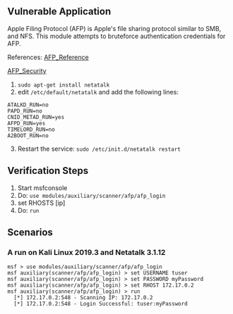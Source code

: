 ## Vulnerable Application

Apple Filing Protocol (AFP) is Apple's file sharing protocol similar to SMB, and NFS. This module attempts to bruteforce authentication credentials for AFP.

References:
[AFP_Reference](https://developer.apple.com/library/mac/documentation/Networking/Reference/AFP_Reference/Reference/reference.html)

[AFP_Security](https://developer.apple.com/library/mac/documentation/networking/conceptual/afp/AFPSecurity/AFPSecurity.html)

1. `sudo apt-get install netatalk`
2. edit `/etc/default/netatalk` and add the following lines:
  ```
  ATALKD_RUN=no
  PAPD_RUN=no
  CNID_METAD_RUN=yes
  AFPD_RUN=yes
  TIMELORD_RUN=no
  A2BOOT_RUN=no
```
3. Restart the service: `sudo /etc/init.d/netatalk restart`

## Verification Steps

  1. Start msfconsole
  2. Do: `use modules/auxiliary/scanner/afp/afp_login`
  4. set RHOSTS [ip]
  5. Do: `run`

## Scenarios

### A run on Kali Linux 2019.3 and Netatalk 3.1.12

  ```
  msf > use modules/auxiliary/scanner/afp/afp_login
  msf auxiliary(scanner/afp/afp_login) > set USERNAME tuser
  msf auxiliary(scanner/afp/afp_login) > set PASSWORD myPassword
  msf auxiliary(scanner/afp/afp_login) > set RHOST 172.17.0.2
  msf auxiliary(scanner/afp/afp_login) > run
    [*] 172.17.0.2:548 - Scanning IP: 172.17.0.2
    [*] 172.17.0.2:548 - Login Successful: tuser:myPassword
  ```
